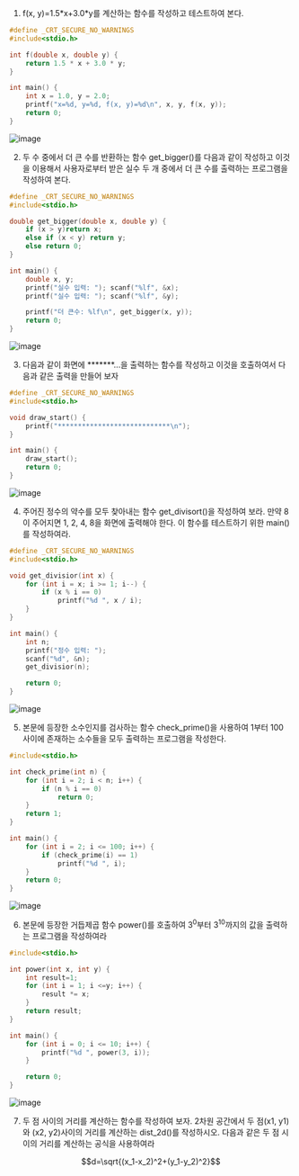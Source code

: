 1. f(x, y)=1.5\*x+3.0\*y를 계산하는 함수를 작성하고 테스트하여 본다.

```c
#define _CRT_SECURE_NO_WARNINGS
#include<stdio.h>

int f(double x, double y) {
	return 1.5 * x + 3.0 * y;
}

int main() {
	int x = 1.0, y = 2.0;
	printf("x=%d, y=%d, f(x, y)=%d\n", x, y, f(x, y));
	return 0;
}
```
![image](https://github.com/user-attachments/assets/dcf86d22-718e-488e-8b0b-58d18e6b21e7)


2. 두 수 중에서 더 큰 수를 반환하는 함수 get_bigger()를 다음과 같이 작성하고 이것을 이용해서 사용자로부터 받은 실수 두 개 중에서 더 큰 수를 출력하는 프로그램을 작성하여 본다.

```c
#define _CRT_SECURE_NO_WARNINGS
#include<stdio.h>

double get_bigger(double x, double y) {
	if (x > y)return x;
	else if (x < y) return y;
	else return 0;
}

int main() {
	double x, y;
	printf("실수 입력: "); scanf("%lf", &x);
	printf("실수 입력: "); scanf("%lf", &y);

	printf("더 큰수: %lf\n", get_bigger(x, y));
	return 0;
}
```
![image](https://github.com/user-attachments/assets/db706269-9d1e-4a6e-941b-6b22841a6970)


3. 다음과 같이 화면에 \*\*\*\*\*\*\*...을 출력하는 함수를 작성하고 이것을 호출하여서 다음과 같은 출력을 만들어 보자

```c
#define _CRT_SECURE_NO_WARNINGS
#include<stdio.h>

void draw_start() {
	printf("****************************\n");
}

int main() {
	draw_start();
	return 0;
}
```
![image](https://github.com/user-attachments/assets/27faba6d-04f6-45fc-9714-57f7a89804c4)


4. 주어진 정수의 약수를 모두 찾아내는 함수 get_divisort()을 작성하여 보라. 만약 8이 주어지면 1, 2, 4, 8을 화면에 출력해야 한다. 이 함수를 테스트하기 위한 main()를 작성하여라.
```c
#define _CRT_SECURE_NO_WARNINGS
#include<stdio.h>

void get_divisior(int x) {
	for (int i = x; i >= 1; i--) {
		if (x % i == 0)
			printf("%d ", x / i);
	}
}

int main() {
	int n;
	printf("정수 입력: ");
	scanf("%d", &n);
	get_divisior(n);

	return 0;
}
```
![image](https://github.com/user-attachments/assets/2be96c08-2df7-4f9c-baa7-ce64e7b68792)


5. 본문에 등장한 소수인지를 검사하는 함수 check_prime()을 사용하여 1부터 100 사이에 존재하는 소수들을 모두 출력하는 프로그램을 작성한다.
```c
#include<stdio.h>

int check_prime(int n) {
	for (int i = 2; i < n; i++) {
		if (n % i == 0)
			return 0;
	}
	return 1;
}

int main() {
	for (int i = 2; i <= 100; i++) {
		if (check_prime(i) == 1)
			printf("%d ", i);
	}
	return 0;
}
```
![image](https://github.com/user-attachments/assets/f671672b-fb19-4c9d-94a0-43ab40659d32)


6. 본문에 등장한 거듭제곱 함수 power()를 호출하여 $3^0$부터 $3^10$까지의 값을 출력하는 프로그램을 작성하여라

```c
#include<stdio.h>

int power(int x, int y) {
	int result=1;
	for (int i = 1; i <=y; i++) {
		result *= x;
	}
	return result;
}

int main() {
	for (int i = 0; i <= 10; i++) {
		printf("%d ", power(3, i));
	}

	return 0;
}
```
![image](https://github.com/user-attachments/assets/4f9fe1a5-2d84-4903-bf13-4e675fa07c0b)


7. 두 점 사이의 거리를 계산하는 함수를 작성하여 보자. 2차원 공간에서 두 점(x1, y1)와 (x2, y2)사이의 거리를 계산하는 dist_2d()를 작성하시오. 다음과 같은 두 점 시이의 거리를 계산하는 공식을 사용하여라

$$d=\sqrt{(x_1-x_2)^2+(y_1-y_2)^2}$$
